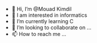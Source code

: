 - 👋 Hi, I’m @Mouad Kimdil
- 👀 I am interested in informatics
- 🌱 I’m currently learning C
- 💞️ I’m looking to collaborate on ...
- 📫 How to reach me ...

<!---
Moad-x/Moad-x is a ✨ special ✨ repository because its `README.md` (this file) appears on your GitHub profile.
You can click the Preview link to take a look at your changes.
--->
